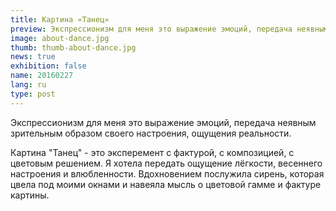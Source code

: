 ```yaml
---
title: Картина «Танец»
preview: Экспрессионизм для меня это выражение эмоций, передача неявным зрительным образом своего настроения, ощущения реальности.
image: about-dance.jpg
thumb: thumb-about-dance.jpg
news: true
exhibition: false
name: 20160227
lang: ru
type: post
---
```


Экспрессионизм для меня это выражение эмоций, передача неявным зрительным образом своего настроения, ощущения реальности.

Картина "Танец" - это эксперемент с фактурой, с композицией, с цветовым решением. Я хотела передать ощущение лёгкости, весеннего настроения и влюбленности. Вдохновением послужила сирень, которая цвела под моими окнами и навеяла мысль о цветовой гамме и фактуре картины.